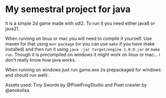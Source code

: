 # My semestral project for java
It is a simple 2d game made with sdl2. To run it you need either java8 or java21.

When running on linux or mac you will need to compile it yourself. Use maven for that using `mvn package` (or you can use `make` if you have make installed) and then run it using `java -jar target/engine-1.0.0.jar` or `make run`. Though it is precompiled on windows it might work on linux or mac... i don't really know how java works.

When running on windows just run game.exe (is prepackaged for windows and should run well).

Assets used: Tiny Swords by @PixelFrogStudio and Pixel crawler by @anokolisa
